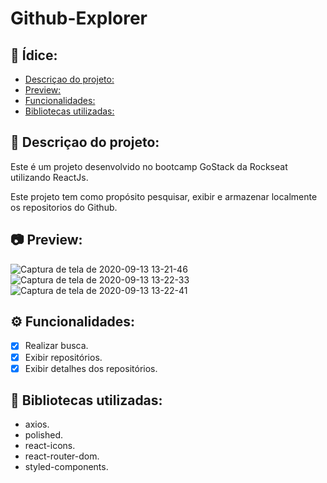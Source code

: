 
# Github-Explorer

## :page_with_curl: Ídice: 
  - [Descriçao do projeto:](#memo-descriçao-do-projeto)
  -  [Preview:](#camera-preview)
  - [Funcionalidades:](#gear-funcionalidades)
  - [Bibliotecas utilizadas:](#file_folder-bibliotecas-utilizadas)


## :memo:   Descriçao do projeto:

Este é um projeto desenvolvido no bootcamp GoStack da Rockseat utilizando ReactJs.

Este projeto tem como propósito pesquisar, exibir e armazenar localmente os repositorios do Github.

## :camera:   Preview:
![Captura de tela de 2020-09-13 13-21-46](https://user-images.githubusercontent.com/43934564/93023346-ae024180-f5c4-11ea-95b0-8882e69817e1.png)
![Captura de tela de 2020-09-13 13-22-33](https://user-images.githubusercontent.com/43934564/93023344-a9d62400-f5c4-11ea-801d-d641235fff93.png)
![Captura de tela de 2020-09-13 13-22-41](https://user-images.githubusercontent.com/43934564/93023341-a5aa0680-f5c4-11ea-87f2-12b07d5d3f08.png)
## :gear: Funcionalidades:

- [X] Realizar busca.
- [X] Exibir repositórios.
- [X] Exibir detalhes dos repositórios.

## :file_folder: Bibliotecas utilizadas: 
- axios.
- polished.
- react-icons.
- react-router-dom.
- styled-components.


